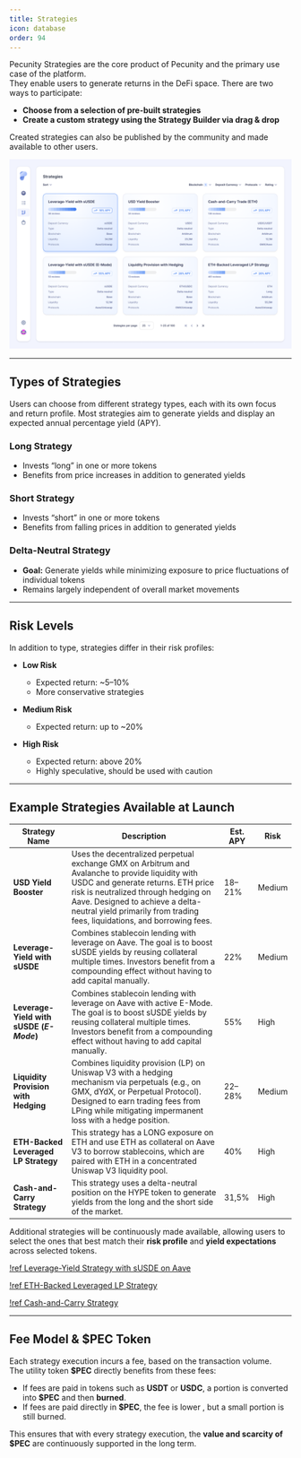 ```yaml
---
title: Strategies
icon: database
order: 94
---
```


Pecunity Strategies are the core product of Pecunity and the primary use case of the platform.  
They enable users to generate returns in the DeFi space. There are two ways to participate:

- **Choose from a selection of pre-built strategies**
- **Create a custom strategy using the Strategy Builder via drag & drop**

Created strategies can also be published by the community and made available to other users.

![Users can choose from published strategies](../../static/strategies.png)

---

## Types of Strategies

Users can choose from different strategy types, each with its own focus and return profile. Most strategies aim to generate yields and display an expected annual percentage yield (APY).

### Long Strategy

- Invests “long” in one or more tokens
- Benefits from price increases in addition to generated yields

### Short Strategy

- Invests “short” in one or more tokens
- Benefits from falling prices in addition to generated yields

### Delta-Neutral Strategy

- **Goal:** Generate yields while minimizing exposure to price fluctuations of individual tokens
- Remains largely independent of overall market movements

---

## Risk Levels

In addition to type, strategies differ in their risk profiles:

- **Low Risk**

  - Expected return: ~5–10%
  - More conservative strategies

- **Medium Risk**

  - Expected return: up to ~20%

- **High Risk**
  - Expected return: above 20%
  - Highly speculative, should be used with caution

---

## Example Strategies Available at Launch

| Strategy Name                            | Description                                                                                                                                                                                                                                                                                  | Est. APY | Risk   |
| ---------------------------------------- | -------------------------------------------------------------------------------------------------------------------------------------------------------------------------------------------------------------------------------------------------------------------------------------------- | -------- | ------ |
| **USD Yield Booster**                    | Uses the decentralized perpetual exchange GMX on Arbitrum and Avalanche to provide liquidity with USDC and generate returns. ETH price risk is neutralized through hedging on Aave. Designed to achieve a delta-neutral yield primarily from trading fees, liquidations, and borrowing fees. | 18–21%   | Medium |
| **Leverage-Yield with sUSDE**            | Combines stablecoin lending with leverage on Aave. The goal is to boost sUSDE yields by reusing collateral multiple times. Investors benefit from a compounding effect without having to add capital manually.                                                                               | 22%      | Medium |
| **Leverage-Yield with sUSDE (_E-Mode_)** | Combines stablecoin lending with leverage on Aave with active E-Mode. The goal is to boost sUSDE yields by reusing collateral multiple times. Investors benefit from a compounding effect without having to add capital manually.                                                            | 55%      | High   |
| **Liquidity Provision with Hedging**     | Combines liquidity provision (LP) on Uniswap V3 with a hedging mechanism via perpetuals (e.g., on GMX, dYdX, or Perpetual Protocol). Designed to earn trading fees from LPing while mitigating impermanent loss with a hedge position.                                                       | 22–28%   | Medium |
| **ETH-Backed Leveraged LP Strategy**     | This strategy has a LONG exposure on ETH and use ETH as collateral on Aave V3 to borrow stablecoins, which are paired with ETH in a concentrated Uniswap V3 liquidity pool.                                                                                                                  | 40%      | High   |
| **Cash-and-Carry Strategy**              | This strategy uses a delta-neutral position on the HYPE token to generate yields from the long and the short side of the market.                                                                                                                                                             | 31,5%    | High   |

Additional strategies will be continuously made available, allowing users to select the ones that best match their **risk profile** and **yield expectations** across selected tokens.

[!ref Leverage-Yield Strategy with sUSDE on Aave](./strategy_products/leveraged_yield_strategy_sUSDE.md)

[!ref ETH-Backed Leveraged LP Strategy](./strategy_products/eth_backed_leveraged_lp.md)

[!ref Cash-and-Carry Strategy](./strategy_products/cash_and_carry_trade.md)

---

## Fee Model & $PEC Token

Each strategy execution incurs a fee, based on the transaction volume.  
The utility token **$PEC** directly benefits from these fees:

- If fees are paid in tokens such as **USDT** or **USDC**, a portion is converted into **$PEC** and then **burned**.
- If fees are paid directly in **$PEC**, the fee is lower , but a small portion is still burned.

This ensures that with every strategy execution, the **value and scarcity of $PEC** are continuously supported in the long term.
